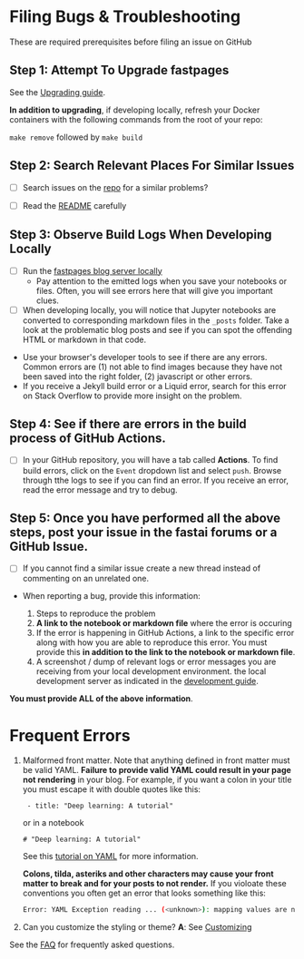 # Filing Bugs & Troubleshooting

These are required prerequisites before filing an issue on GitHub

## Step 1: Attempt To Upgrade fastpages

See the [Upgrading guide](https://github.com/AlexRogalsky/customiere/blob/master/UPGRADE.md).

**In addition to upgrading**, if developing locally, refresh your Docker containers with the following commands from the root of your repo:

`make remove` followed by `make build`

## Step 2: Search Relevant Places For Similar Issues

- [ ] Search issues on the [repo](https://github.com/AlexRogalsky/customiere/) for a similar problems?
- [ ] Read the [README](https://github.com/AlexRogalsky/customiere/blob/master/README.md) carefully


## Step 3: Observe Build Logs When Developing Locally
 
- [ ] Run the [fastpages blog server locally](DEVELOPMENT.md)
    - Pay attention to the emitted logs when you save your notebooks or files. Often, you will see errors here that will give you important clues.
- [ ] When developing locally, you will notice that Jupyter notebooks are converted to corresponding markdown files in the `_posts` folder.  Take a look at the problematic blog posts and see if you can spot the offending HTML or markdown in that code.
- Use your browser's developer tools to see if there are any errors.  Common errors are (1) not able to find images because they have not been saved into the right folder, (2) javascript or other errors.
- If you receive a Jekyll build error or a Liquid error, search for this error on Stack Overflow to provide more insight on the problem.

## Step 4: See if there are errors in the build process of GitHub Actions.

- [ ] In your GitHub repository, you will have a tab called **Actions**.  To find build errors, click on the `Event` dropdown list and select `push`.  Browse through tthe logs to see if you can find an error.  If you receive an error, read the error message and try to debug.

## Step 5: Once you have performed all the above steps, post your issue in the fastai forums or a GitHub Issue.

- [ ] If you cannot find a similar issue create a new thread instead of commenting on an unrelated one.
- When reporting a bug, provide this information:

    1. Steps to reproduce the problem
    2. **A link to the notebook or markdown file** where the error is occuring
    3. If the error is happening in GitHub Actions, a link to the specific error along with how you are able to reproduce this error.  You must provide this **in addition to the link to the notebook or markdown file**.
    4. A screenshot / dump of relevant logs or error messages you are receiving from your local development environment. the local development server as indicated in the [development guide](https://github.com/fastai/fastpages/blob/master/_fastpages_docs/DEVELOPMENT.md).


**You must provide ALL of the above information**.

# Frequent Errors

1. Malformed front matter.  Note that anything defined in front matter must be valid YAML.  **Failure to provide valid YAML could result in your page not rendering** in your blog.  For example, if you want a colon in your title you must escape it with double quotes like this:

    ` - title: "Deep learning: A tutorial"`
    
    or in a notebook

    `# "Deep learning: A tutorial"`

    See this [tutorial on YAML](https://rollout.io/blog/yaml-tutorial-everything-you-need-get-started/) for more information.

    **Colons, tilda, asteriks and other characters may cause your front matter to break and for your posts to not render.**  If you violoate these conventions you often get an error that looks something like this:

    ```bash
    Error: YAML Exception reading ... (<unknown>): mapping values are not allowed
    ```

2. Can you customize the styling or theme?  **A**: See [Customizing](https://github.com/AlexRogalskiy/customiere#customizing-fastpages)

See the [FAQ](https://github.com/AlexRogalskiy/customiere#faq) for frequently asked questions.
